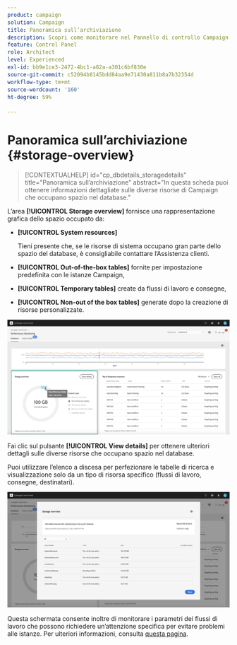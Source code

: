 ```yaml
---
product: campaign
solution: Campaign
title: Panoramica sull’archiviazione
description: Scopri come monitorare nel Pannello di controllo Campaign le diverse risorse di Campaign che occupano spazio nel database delle istanze.
feature: Control Panel
role: Architect
level: Experienced
exl-id: bb9e1ce3-2472-4bc1-a82a-a301c6bf830e
source-git-commit: c52094b8145bdd84aa9e71430a811b8a7b32354d
workflow-type: tm+mt
source-wordcount: '160'
ht-degree: 59%

---
```


# Panoramica sull’archiviazione {#storage-overview}

>[!CONTEXTUALHELP]
>id="cp_dbdetails_storagedetails"
>title="Panoramica sull’archiviazione"
>abstract="In questa scheda puoi ottenere informazioni dettagliate sulle diverse risorse di Campaign che occupano spazio nel database."

L’area **[!UICONTROL Storage overview]** fornisce una rappresentazione grafica dello spazio occupato da:

* **[!UICONTROL System resources]**

   Tieni presente che, se le risorse di sistema occupano gran parte dello spazio del database, è consigliabile contattare l’Assistenza clienti.

* **[!UICONTROL Out-of-the-box tables]** fornite per impostazione predefinita con le istanze Campaign,
* **[!UICONTROL Temporary tables]** create da flussi di lavoro e consegne,
* **[!UICONTROL Non-out of the box tables]** generate dopo la creazione di risorse personalizzate.

![](assets/database-storage-overview.png)

Fai clic sul pulsante **[!UICONTROL View details]** per ottenere ulteriori dettagli sulle diverse risorse che occupano spazio nel database.

Puoi utilizzare l’elenco a discesa per perfezionare le tabelle di ricerca e visualizzazione solo da un tipo di risorsa specifico (flussi di lavoro, consegne, destinatari).

![](assets/database-storage-details.png)

Questa schermata consente inoltre di monitorare i parametri dei flussi di lavoro che possono richiedere un’attenzione specifica per evitare problemi alle istanze. Per ulteriori informazioni, consulta [questa pagina](workflow-monitoring.md).
